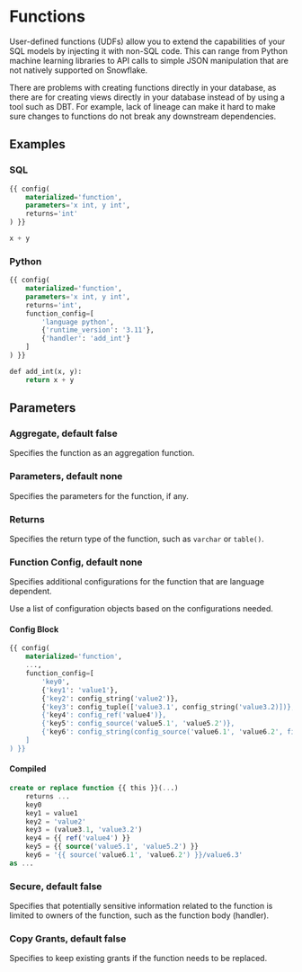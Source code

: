 # Functions

User-defined functions (UDFs) allow you to extend the
capabilities of your SQL models by injecting it with
non-SQL code. This can range from Python machine
learning libraries to API calls to simple JSON
manipulation that are not natively supported on
Snowflake.

There are problems with creating functions directly in
your database, as there are for creating views directly
in your database instead of by using a tool such as DBT.
For example, lack of lineage can make it hard to make
sure changes to functions do not break any downstream
dependencies.

## Examples

### SQL

```sql
{{ config(
    materialized='function',
    parameters='x int, y int',
    returns='int'
) }}

x + y
```

### Python

```sql
{{ config(
    materialized='function',
    parameters='x int, y int',
    returns='int',
    function_config=[
        'language python',
        {'runtime_version': '3.11'},
        {'handler': 'add_int'}
    ]
) }}

def add_int(x, y):
    return x + y
```

## Parameters

### Aggregate, default false

Specifies the function as an aggregation function.

### Parameters, default none

Specifies the parameters for the function, if any.

### Returns

Specifies the return type of the function, such as `varchar` or `table()`.

### Function Config, default none

Specifies additional configurations for the function that are language dependent.

Use a list of configuration objects based on the configurations needed.

#### Config Block

```sql
{{ config(
    materialized='function',
    ...,
    function_config=[
        'key0',
        {'key1': 'value1'},
        {'key2': config_string('value2')},
        {'key3': config_tuple(['value3.1', config_string('value3.2)])},
        {'key4': config_ref('value4')},
        {'key5': config_source('value5.1', 'value5.2')},
        {'key6': config_string(config_source('value6.1', 'value6.2', file='value6.3'))}
    ]
) }}
```

#### Compiled

```sql
create or replace function {{ this }}(...)
    returns ...
    key0
    key1 = value1
    key2 = 'value2'
    key3 = (value3.1, 'value3.2')
    key4 = {{ ref('value4') }}
    key5 = {{ source('value5.1', 'value5.2') }}
    key6 = '{{ source('value6.1', 'value6.2') }}/value6.3'
as ...
```

### Secure, default false

Specifies that potentially sensitive information related to the function is limited to owners of the function, such as the function body (handler).

### Copy Grants, default false

Specifies to keep existing grants if the function needs to be replaced.
